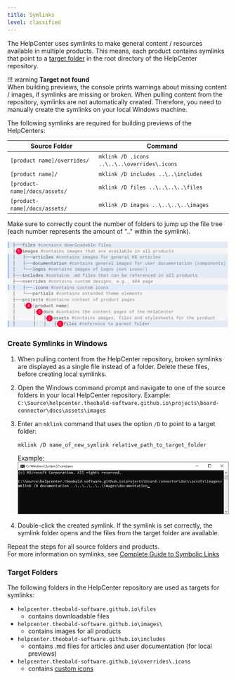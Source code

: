 ```yaml
---
title: Symlinks
level: classified
---
```


The HelpCenter uses symlinks to make general content / resources available in multiple products.
This means, each product contains symlinks that point to a [target folder](#target-folders) in the root directory of the HelpCenter repository.

!!! warning
	**Target not found**<br>
	When building previews, the console prints warnings about missing content / images, if symlinks are missing or broken.
	When pulling content from the repository, symlinks are not automatically created. Therefore, you need to manually create the symlinks on your local Windows machine.

The following symlinks are required for building previews of the HelpCenters:

| Source Folder | Command |
|-----------------|-----------------|
| `[product name]/overrides/` | `mklink /D .icons ..\..\..\overrides\.icons` |
| `[product name]/`            | `mklink /D includes ..\..\includes` |
| `[product-name]/docs/assets/` | `mklink /D files ..\..\..\..\files` |
| `[product-name]/docs/assets/` | `mklink /D images ..\..\..\..\images` |


Make sure to correctly count the number of folders to jump up the file tree (each number represents the amount of "..\" within the symlink).

![symlinks-folderstep](../assets/images/editorial-guide/symlink.png)


### Create Symlinks in Windows

1. When pulling content from the HelpCenter repository, broken symlinks are displayed as a single file instead of a folder.
Delete these files, before creating local symlinks.
2. Open the Windows command prompt and navigate to one of the source folders in your local HelpCenter repository. Example: <br>
`C:\Source\helpcenter.theobald-software.github.io\projects\board-connector\docs\assets\images`
3. Enter an `mklink` command that uses the option `/D` to point to a target folder:
	```
	mklink /D name_of_new_symlink relative_path_to_target_folder
	```

	Example:<br>
	![symlinks-console](../assets/images/editorial-guide/symlinks-console.png)
	
4. Double-click the created symlink. If the symlink is set correctly, the symlink folder opens and the files from the target folder are available.


Repeat the steps for all source folders and products.<br>
For more information on symlinks, see [Complete Guide to Symbolic Links](https://www.howtogeek.com/16226/complete-guide-to-symbolic-links-symlinks-on-windows-or-linux/)

### Target Folders

The following folders in the HelpCenter repository are used as targets for symlinks:

- `helpcenter.theobald-software.github.io\files` 
	- contains downloadable files
- `helpcenter.theobald-software.github.io\images\`
	- contains images for all products
- `helpcenter.theobald-software.github.io\includes` 
	- contains .md files for articles and user documentation (for local previews)
- `helpcenter.theobald-software.github.io\overrides\.icons` 
	- contains [custom icons](markdown-sample.md/#icons)

